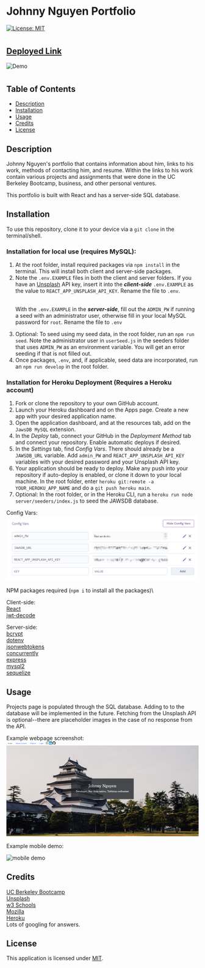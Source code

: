 # Johnny Nguyen Portfolio
[![License: MIT](https://img.shields.io/badge/License-MIT-yellow.svg)](https://opensource.org/licenses/MIT)
#
## [Deployed Link](https://jtn-portfolio.herokuapp.com)
![Demo](./assets/README_gif.gif)
#

## Table of Contents
* [Description](#Description)
* [Installation](#Installation)
* [Usage](#Usage)
* [Credits](#Credits)
* [License](#License)

## Description

Johnny Nguyen's portfolio that contains information about him, links to his work, methods of contacting him, and resume.  Within the links to his work contain various projects and assignments that were done in the UC Berkeley Bootcamp, business, and other personal ventures.

This portfolio is built with React and has a server-side SQL database.

## Installation

To use this repository, clone it to your device via a `git clone` in the terminal/shell.

### Installation for local use (requires MySQL):

<ol>
<li>At the root folder, install required packages via <code>npm install</code> in the terminal. This will install both client and server-side packages.</li>

<li>Note the <code>.env.EXAMPLE</code> files in both the client and server folders.  If you have an <a href="https://unsplash.com/developers">Unsplash</a> API key, insert it into the <i><b>client-side</b></i> <code>.env.EXAMPLE</code> as the value to <code>REACT_APP_UNSPLASH_API_KEY</code>. Rename the file to <code>.env</code>. <br/> <br/>

With the <code>.env.EXAMPLE</code> in the <i><b>server-side</b></i>, fill out the <code>ADMIN_PW</code> if running a seed with an administrator user, otherwise fill in your local MySQL password for <code>root</code>. Rename the file to <code>.env</code></li>
<li>Optional: To seed using my seed data, in the root folder, run an <code>npm run seed</code>. Note the administrator user in <code>userSeed.js</code> in the seeders folder that uses <code>ADMIN_PW</code> as an environment variable.  You will get an error seeding if that is not filled out.</li>
<li>Once packages, <code>.env</code>, and, if applicable, seed data are incorporated, run an <code>npm run develop</code> in the root folder.</li>
</ol>

### Installation for Heroku Deployment (Requires a Heroku account)
<ol>
<li>Fork or clone the repository to your own GitHub account.</li>
<li>Launch your Heroku dashboard and on the Apps page. Create a new app with your desired application name.</li>
<li>Open the application dashboard, and at the resources tab, add on the <code>JawsDB MySQL</code> extension.</li>
<li>In the <i>Deploy</i> tab, connect your GitHub in the <i>Deployment Method</i> tab and connect your repository.  Enable automatic deploys if desired.</li>
<li>In the <i>Settings</i> tab, find <i>Config Vars</i>.  There should already be a <code>JAWSDB_URL</code> variable.  Add <code>admin_PW</code> and <code>REACT_APP_UNSPLASH_API_KEY</code> variables with your desired password and your Unsplash API key. </li>
<li>Your application should be ready to deploy.  Make any push into your repository if auto-deploy is enabled, or clone it down to your local machine.  In the root folder, enter <code>heroku git:remote -a YOUR_HEROKU_APP_NAME</code> and do a <code>git push heroku main</code>.</li>
<li>Optional: In the root folder, or in the Heroku CLI, run a <code>heroku run node server/seeders/index.js</code> to seed the JAWSDB database.</li>
</ol>

Config Vars: 
<img height="169px" width="500px" src="./assets/Heroku_config_var.png" />

NPM packages required (`npm i` to install all the packages)\

Client-side:\
[React](https://reactjs.org/)\
[jwt-decode](https://www.npmjs.com/package/jwt-decode)

Server-side:\
[bcrypt](https://www.npmjs.com/package/bcrypt)\
[dotenv](https://www.npmjs.com/package/dotenv)\
[jsonwebtokens](https://jwt.io/)\
[concurrently](https://www.npmjs.com/package/concurrently)\
[express](https://www.npmjs.com/package/express)\
[mysql2](https://www.npmjs.com/package/mysql2)\
[sequelize](https://www.npmjs.com/package/sequelize)

## Usage

Projects page is populated through the SQL database.  Adding to to the database will be implemented in the future.  Fetching from the Unsplash API is optional--there are placeholder images in the case of no response from the API.

Example webpage screenshot:
![screenshot](./assets/README_cover.png)

Example mobile demo:

![mobile demo](./assets/README_mobile.gif)


## Credits

[UC Berkeley Bootcamp](https://bootcampspot.com/)\
[Unsplash](https://unsplash.com)\
[w3 Schools](https://www.w3schools.com/)\
[Mozilla](https://developer.mozilla.org/)\
[Heroku](https://www.heroku.com/)\
Lots of googling for answers.

## License

This application is licensed under [MIT](https://opensource.org/licenses/MIT).